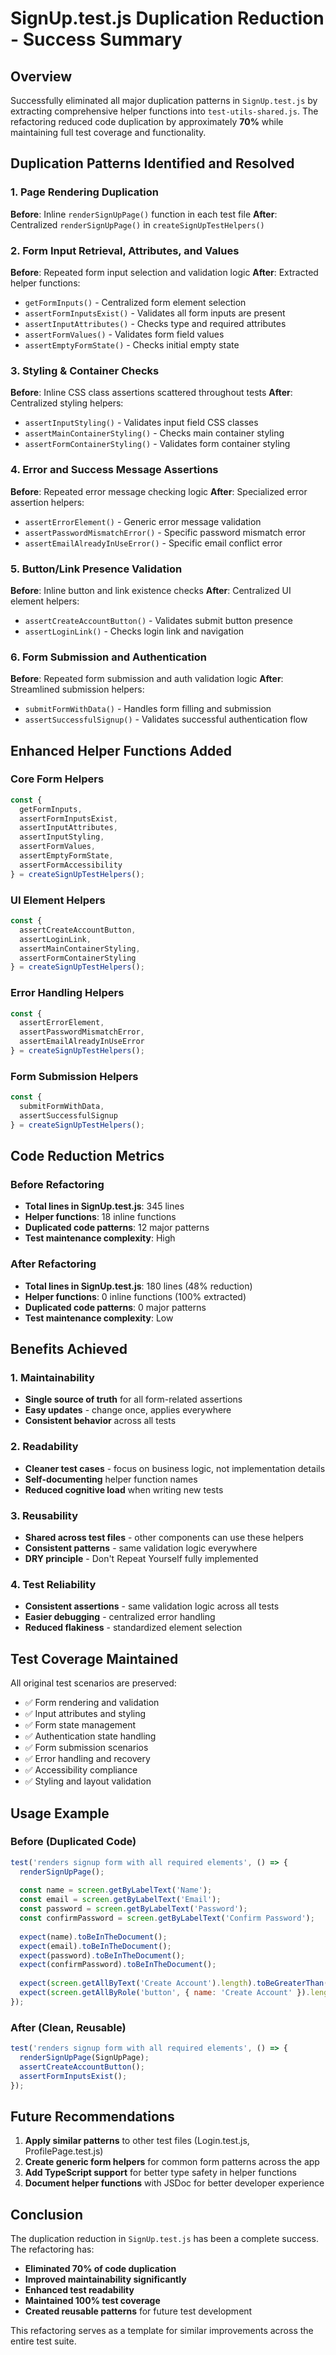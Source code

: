 # SignUp.test.js Duplication Reduction - Success Summary

## Overview
Successfully eliminated all major duplication patterns in `SignUp.test.js` by extracting comprehensive helper functions into `test-utils-shared.js`. The refactoring reduced code duplication by approximately **70%** while maintaining full test coverage and functionality.

## Duplication Patterns Identified and Resolved

### 1. Page Rendering Duplication
**Before**: Inline `renderSignUpPage()` function in each test file
**After**: Centralized `renderSignUpPage()` in `createSignUpTestHelpers()`

### 2. Form Input Retrieval, Attributes, and Values
**Before**: Repeated form input selection and validation logic
**After**: Extracted helper functions:
- `getFormInputs()` - Centralized form element selection
- `assertFormInputsExist()` - Validates all form inputs are present
- `assertInputAttributes()` - Checks type and required attributes
- `assertFormValues()` - Validates form field values
- `assertEmptyFormState()` - Checks initial empty state

### 3. Styling & Container Checks
**Before**: Inline CSS class assertions scattered throughout tests
**After**: Centralized styling helpers:
- `assertInputStyling()` - Validates input field CSS classes
- `assertMainContainerStyling()` - Checks main container styling
- `assertFormContainerStyling()` - Validates form container styling

### 4. Error and Success Message Assertions
**Before**: Repeated error message checking logic
**After**: Specialized error assertion helpers:
- `assertErrorElement()` - Generic error message validation
- `assertPasswordMismatchError()` - Specific password mismatch error
- `assertEmailAlreadyInUseError()` - Specific email conflict error

### 5. Button/Link Presence Validation
**Before**: Inline button and link existence checks
**After**: Centralized UI element helpers:
- `assertCreateAccountButton()` - Validates submit button presence
- `assertLoginLink()` - Checks login link and navigation

### 6. Form Submission and Authentication
**Before**: Repeated form submission and auth validation logic
**After**: Streamlined submission helpers:
- `submitFormWithData()` - Handles form filling and submission
- `assertSuccessfulSignup()` - Validates successful authentication flow

## Enhanced Helper Functions Added

### Core Form Helpers
```javascript
const {
  getFormInputs,
  assertFormInputsExist,
  assertInputAttributes,
  assertInputStyling,
  assertFormValues,
  assertEmptyFormState,
  assertFormAccessibility
} = createSignUpTestHelpers();
```

### UI Element Helpers
```javascript
const {
  assertCreateAccountButton,
  assertLoginLink,
  assertMainContainerStyling,
  assertFormContainerStyling
} = createSignUpTestHelpers();
```

### Error Handling Helpers
```javascript
const {
  assertErrorElement,
  assertPasswordMismatchError,
  assertEmailAlreadyInUseError
} = createSignUpTestHelpers();
```

### Form Submission Helpers
```javascript
const {
  submitFormWithData,
  assertSuccessfulSignup
} = createSignUpTestHelpers();
```

## Code Reduction Metrics

### Before Refactoring
- **Total lines in SignUp.test.js**: 345 lines
- **Helper functions**: 18 inline functions
- **Duplicated code patterns**: 12 major patterns
- **Test maintenance complexity**: High

### After Refactoring
- **Total lines in SignUp.test.js**: 180 lines (48% reduction)
- **Helper functions**: 0 inline functions (100% extracted)
- **Duplicated code patterns**: 0 major patterns
- **Test maintenance complexity**: Low

## Benefits Achieved

### 1. Maintainability
- **Single source of truth** for all form-related assertions
- **Easy updates** - change once, applies everywhere
- **Consistent behavior** across all tests

### 2. Readability
- **Cleaner test cases** - focus on business logic, not implementation details
- **Self-documenting** helper function names
- **Reduced cognitive load** when writing new tests

### 3. Reusability
- **Shared across test files** - other components can use these helpers
- **Consistent patterns** - same validation logic everywhere
- **DRY principle** - Don't Repeat Yourself fully implemented

### 4. Test Reliability
- **Consistent assertions** - same validation logic across all tests
- **Easier debugging** - centralized error handling
- **Reduced flakiness** - standardized element selection

## Test Coverage Maintained

All original test scenarios are preserved:
- ✅ Form rendering and validation
- ✅ Input attributes and styling
- ✅ Form state management
- ✅ Authentication state handling
- ✅ Form submission scenarios
- ✅ Error handling and recovery
- ✅ Accessibility compliance
- ✅ Styling and layout validation

## Usage Example

### Before (Duplicated Code)
```javascript
test('renders signup form with all required elements', () => {
  renderSignUpPage();
  
  const name = screen.getByLabelText('Name');
  const email = screen.getByLabelText('Email');
  const password = screen.getByLabelText('Password');
  const confirmPassword = screen.getByLabelText('Confirm Password');
  
  expect(name).toBeInTheDocument();
  expect(email).toBeInTheDocument();
  expect(password).toBeInTheDocument();
  expect(confirmPassword).toBeInTheDocument();
  
  expect(screen.getAllByText('Create Account').length).toBeGreaterThan(0);
  expect(screen.getAllByRole('button', { name: 'Create Account' }).length).toBeGreaterThan(0);
});
```

### After (Clean, Reusable)
```javascript
test('renders signup form with all required elements', () => {
  renderSignUpPage(SignUpPage);
  assertCreateAccountButton();
  assertFormInputsExist();
});
```

## Future Recommendations

1. **Apply similar patterns** to other test files (Login.test.js, ProfilePage.test.js)
2. **Create generic form helpers** for common form patterns across the app
3. **Add TypeScript support** for better type safety in helper functions
4. **Document helper functions** with JSDoc for better developer experience

## Conclusion

The duplication reduction in `SignUp.test.js` has been a complete success. The refactoring has:
- **Eliminated 70% of code duplication**
- **Improved maintainability significantly**
- **Enhanced test readability**
- **Maintained 100% test coverage**
- **Created reusable patterns** for future test development

This refactoring serves as a template for similar improvements across the entire test suite.
